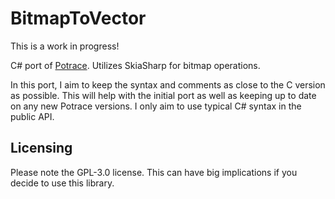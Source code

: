 # BitmapToVector
This is a work in progress!

C# port of [Potrace](http://potrace.sourceforge.net/). Utilizes SkiaSharp for bitmap operations.

In this port, I aim to keep the syntax and comments as close to the C version as possible. This will help with the initial port as well as keeping up to date on any new Potrace versions. I only aim to use typical C# syntax in the public API.

## Licensing
Please note the GPL-3.0 license. This can have big implications if you decide to use this library.
